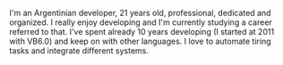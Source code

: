 I'm an Argentinian developer, 21 years old, professional, dedicated and organized.
I really enjoy developing and I'm currently studying a career referred to that.
I've spent already 10 years developing (I started at 2011 with VB6.0) and keep on with other languages.
I love to automate tiring tasks and integrate different systems.
